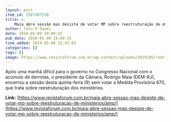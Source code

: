 ```yaml
---
layout: post
item_id: 2587487530
title: >-
    Maia abre sessão mas desiste de votar MP sobre reestruturação de ministérios
author: Tatu D'Oquei
date: 2019-05-09 19:09:15
pub_date: 2019-05-09 19:09:15
time_added: 2019-05-09 22:47:43
categories: []
tags: []
image: https://www.revistaforum.com.br/wp-content/uploads/2019/05/rodrigo-maia.jpg
---
```


Após uma manhã difícil para o governo no Congresso Nacional com o acúmulo de derrotas, o presidente da Câmara, Rodrigo Maia (DEM-RJ), encerrou a sessão desta quinta-feira (9) sem votar a Medida Provisória 870, que trata sobre reestruturação dos ministérios.

**Link:** [https://www.revistaforum.com.br/maia-abre-sessao-mas-desiste-de-votar-mp-sobre-reestruturacao-de-ministerios/amp/](https://www.revistaforum.com.br/maia-abre-sessao-mas-desiste-de-votar-mp-sobre-reestruturacao-de-ministerios/amp/)

